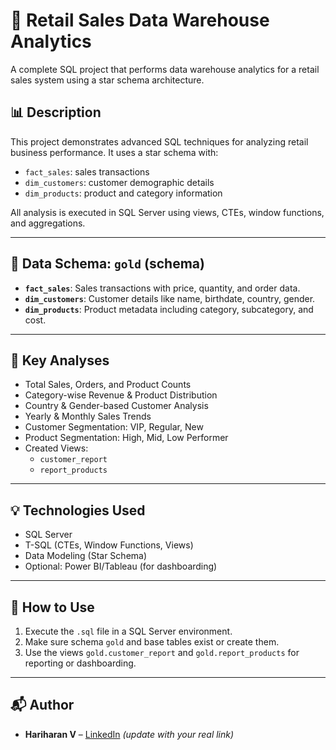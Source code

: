 # 🧠 Retail Sales Data Warehouse Analytics

A complete SQL project that performs data warehouse analytics for a retail sales system using a star schema architecture.

## 📊 Description

This project demonstrates advanced SQL techniques for analyzing retail business performance. It uses a star schema with:
- `fact_sales`: sales transactions
- `dim_customers`: customer demographic details
- `dim_products`: product and category information

All analysis is executed in SQL Server using views, CTEs, window functions, and aggregations.

---

## 📁 Data Schema: `gold` (schema)
- **`fact_sales`**: Sales transactions with price, quantity, and order data.
- **`dim_customers`**: Customer details like name, birthdate, country, gender.
- **`dim_products`**: Product metadata including category, subcategory, and cost.

---

## 📌 Key Analyses

- Total Sales, Orders, and Product Counts
- Category-wise Revenue & Product Distribution
- Country & Gender-based Customer Analysis
- Yearly & Monthly Sales Trends
- Customer Segmentation: VIP, Regular, New
- Product Segmentation: High, Mid, Low Performer
- Created Views:
  - `customer_report`
  - `report_products`

---

## 💡 Technologies Used

- SQL Server
- T-SQL (CTEs, Window Functions, Views)
- Data Modeling (Star Schema)
- Optional: Power BI/Tableau (for dashboarding)

---

## 🚀 How to Use

1. Execute the `.sql` file in a SQL Server environment.
2. Make sure schema `gold` and base tables exist or create them.
3. Use the views `gold.customer_report` and `gold.report_products` for reporting or dashboarding.

---

## 📬 Author

- **Hariharan V** – [LinkedIn](https://www.linkedin.com/) *(update with your real link)*

